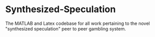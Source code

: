 # Synthesized-Speculation
The MATLAB and Latex codebase for all work pertaining to the novel "synthesized speculation" peer to peer gambling system.
